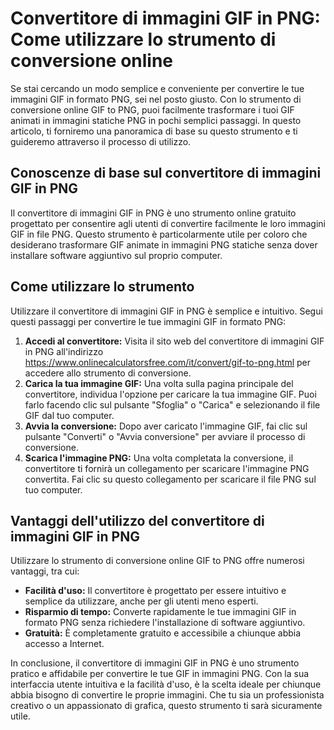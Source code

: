 Convertitore di immagini GIF in PNG: Come utilizzare lo strumento di conversione online
=======================================================================================

Se stai cercando un modo semplice e conveniente per convertire le tue immagini GIF in formato PNG, sei nel posto giusto. Con lo strumento di conversione online GIF to PNG, puoi facilmente trasformare i tuoi GIF animati in immagini statiche PNG in pochi semplici passaggi. In questo articolo, ti forniremo una panoramica di base su questo strumento e ti guideremo attraverso il processo di utilizzo.

Conoscenze di base sul convertitore di immagini GIF in PNG
----------------------------------------------------------

Il convertitore di immagini GIF in PNG è uno strumento online gratuito progettato per consentire agli utenti di convertire facilmente le loro immagini GIF in file PNG. Questo strumento è particolarmente utile per coloro che desiderano trasformare GIF animate in immagini PNG statiche senza dover installare software aggiuntivo sul proprio computer.

Come utilizzare lo strumento
----------------------------

Utilizzare il convertitore di immagini GIF in PNG è semplice e intuitivo. Segui questi passaggi per convertire le tue immagini GIF in formato PNG:

1. **Accedi al convertitore:** Visita il sito web del convertitore di immagini GIF in PNG all'indirizzo <https://www.onlinecalculatorsfree.com/it/convert/gif-to-png.html> per accedere allo strumento di conversione.
2. **Carica la tua immagine GIF:** Una volta sulla pagina principale del convertitore, individua l'opzione per caricare la tua immagine GIF. Puoi farlo facendo clic sul pulsante "Sfoglia" o "Carica" e selezionando il file GIF dal tuo computer.
3. **Avvia la conversione:** Dopo aver caricato l'immagine GIF, fai clic sul pulsante "Converti" o "Avvia conversione" per avviare il processo di conversione.
4. **Scarica l'immagine PNG:** Una volta completata la conversione, il convertitore ti fornirà un collegamento per scaricare l'immagine PNG convertita. Fai clic su questo collegamento per scaricare il file PNG sul tuo computer.

Vantaggi dell'utilizzo del convertitore di immagini GIF in PNG
--------------------------------------------------------------

Utilizzare lo strumento di conversione online GIF to PNG offre numerosi vantaggi, tra cui:

- **Facilità d'uso:** Il convertitore è progettato per essere intuitivo e semplice da utilizzare, anche per gli utenti meno esperti.
- **Risparmio di tempo:** Converte rapidamente le tue immagini GIF in formato PNG senza richiedere l'installazione di software aggiuntivo.
- **Gratuità:** È completamente gratuito e accessibile a chiunque abbia accesso a Internet.

In conclusione, il convertitore di immagini GIF in PNG è uno strumento pratico e affidabile per convertire le tue GIF in immagini PNG. Con la sua interfaccia utente intuitiva e la facilità d'uso, è la scelta ideale per chiunque abbia bisogno di convertire le proprie immagini. Che tu sia un professionista creativo o un appassionato di grafica, questo strumento ti sarà sicuramente utile.